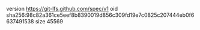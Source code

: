 version https://git-lfs.github.com/spec/v1
oid sha256:98c82a361ce5eef8b8390019d856c309fd19e7c0825c207444eb0f6637491538
size 45569
